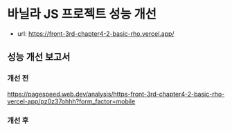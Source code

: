 # 바닐라 JS 프로젝트 성능 개선

- url: https://front-3rd-chapter4-2-basic-rho.vercel.app/

## 성능 개선 보고서

### 개선 전

https://pagespeed.web.dev/analysis/https-front-3rd-chapter4-2-basic-rho-vercel-app/pz0z37ohhh?form_factor=mobile

### 개선 후
